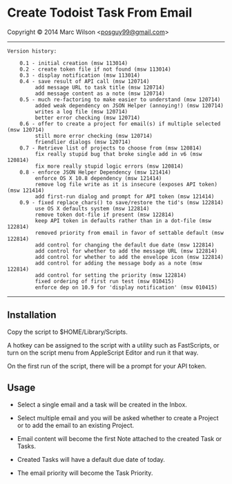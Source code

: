 Create Todoist Task From Email
==============================
Copyright &copy; 2014 Marc Wilson <<posguy99@gmail.com>>

---
	Version history:
		
		0.1 - initial creation (msw 113014)
		0.2 - create token file if not found (msw 113014)
		0.3 - display notification (msw 113014)
		0.4 - save result of API call (msw 120714)
			 add message URL to task title (msw 120714)
			 add message content as a note (msw 120714)
		0.5 - much re-factoring to make easier to understand (msw 120714)
			 added weak dependency on JSON Helper (annoying!) (msw 120714)
			 writes a log file (msw 120714)
			 better error checking (msw 120714)
		0.6 - offer to create a project for email(s) if multiple selected (msw 120714)
			 still more error checking (msw 120714)
			 friendlier dialogs (msw 120714)
		0.7 - Retrieve list of projects to choose from (msw 120814)
			 fix really stupid bug that broke single add in v6 (msw 120814)
			 fix more really stupid logic errors (msw 120814)
		0.8 - enforce JSON Helper Dependency (msw 121414)
			 enforce OS X 10.8 dependency (msw 121414)
			 remove log file write as it is insecure (exposes API token) (msw 121414)
			 add first-run dialog and prompt for API token (msw 121414)
		0.9 - fixed replace_chars() to save/restore the tid's (msw 122814)
			 use OS X defaults system (msw 122814)
			 remove token dot-file if present (msw 122814)
			 keep API token in defaults rather than in a dot-file (msw 122814)
			 removed priority from email in favor of settable default (msw 122814)
			 add control for changing the default due date (msw 122814)
			 add control for whether to add the message URL (msw 122814)
			 add control for whether to add the envelope icon (msw 122814)
			 add control for adding the message body as a note (msw 122814)
			 add control for setting the priority (msw 122814)
			 fixed ordering of first run test (msw 010415)
			 enforce dep on 10.9 for 'display notification' (msw 010415)

---

Installation
------------

Copy the script to $HOME/Library/Scripts.

A hotkey can be assigned to the script with a utility such as FastScripts, or turn on the script menu from AppleScript Editor and run it that way.

On the first run  of the script, there will be a prompt for your API token.


Usage
-----
* Select a single email and a task will be created in the Inbox.
	
* Select multiple email and you will be asked whether to create a Project or to add the email to an existing Project.
	
* Email content will become the first Note attached to the created Task or Tasks.

* Created Tasks will have a default due date of today.

* The email priority will become the Task Priority.
